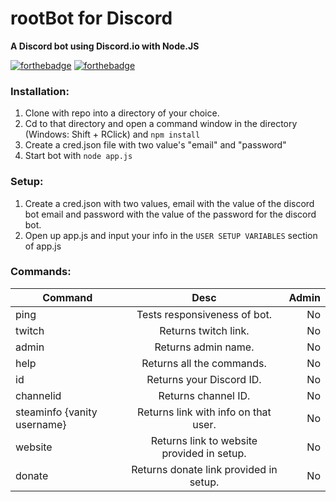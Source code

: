 rootBot for Discord
======
**A Discord bot using Discord.io with Node.JS**

[![forthebadge](http://forthebadge.com/images/badges/gluten-free.svg)](http://forthebadge.com)
[![forthebadge](http://forthebadge.com/images/badges/uses-js.svg)](http://forthebadge.com)


### Installation:
1. Clone with repo into a directory of your choice.
2. Cd to that directory and open a command window in the directory (Windows: Shift + RClick) and ```npm install```
3. Create a cred.json file with two value's "email" and "password"
4. Start bot with ```node app.js```

### Setup:
1. Create a cred.json with two values, email with the value of the discord bot email and password with the value of the password for the discord bot.
2. Open up app.js and input your info in the ```USER SETUP VARIABLES``` section of app.js

### Commands:

| Command       | Desc          | Admin |
| ------------- |:-------------:| -----:|
| ping         | Tests responsiveness of bot.|No|
| twitch       | Returns twitch link.|No|
| admin | Returns admin name.|No|
| help | Returns all the commands.|No|
| id | Returns your Discord ID. |No|
| channelid | Returns channel ID.|No|
| steaminfo {vanity username} | Returns link with info on that user.|No|
| website | Returns link to website provided in setup.|No|
| donate | Returns donate link provided in setup.|No|



